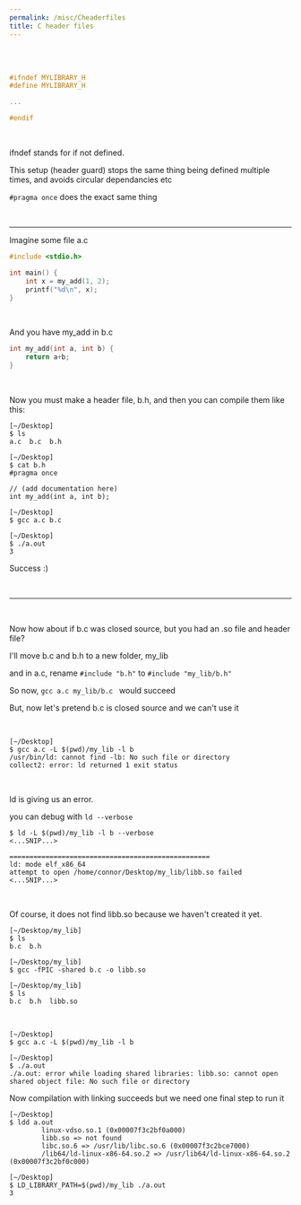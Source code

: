 ```yaml
---
permalink: /misc/Cheaderfiles
title: C header files
---
```


<br>


<br>

```c
#ifndef MYLIBRARY_H
#define MYLIBRARY_H

...

#endif
```

<br>

ifndef stands for if not defined. 

This setup (header guard) stops the same thing being defined multiple times, and avoids circular dependancies etc

`#pragma once` does the exact same thing

<br>

---

Imagine some file a.c

```c
#include <stdio.h>

int main() {
	int x = my_add(1, 2);
	printf("%d\n", x);
}
```

<br>

And you have my_add in b.c

```c
int my_add(int a, int b) {
	return a+b;
}
```

<br>

Now you must make a header file, b.h, and then you can compile them like this:

```
[~/Desktop] 
$ ls
a.c  b.c  b.h 

[~/Desktop] 
$ cat b.h 
#pragma once

// (add documentation here)
int my_add(int a, int b);

[~/Desktop] 
$ gcc a.c b.c

[~/Desktop] 
$ ./a.out 
3
```

Success :)

<br>

---

<br>

Now how about if b.c was closed source, but you had an .so file and header file?

I'll move b.c and b.h to a new folder, my_lib

and in a.c, rename `#include "b.h"` to `#include "my_lib/b.h"`

So now, `gcc a.c my_lib/b.c ` would succeed

But, now let's pretend b.c is closed source and we can't use it

<br>

```
[~/Desktop] 
$ gcc a.c -L $(pwd)/my_lib -l b
/usr/bin/ld: cannot find -lb: No such file or directory
collect2: error: ld returned 1 exit status
```

<br>

ld is giving us an error. 

you can debug with `ld --verbose`

```
$ ld -L $(pwd)/my_lib -l b --verbose
<...SNIP...>

==================================================
ld: mode elf_x86_64
attempt to open /home/connor/Desktop/my_lib/libb.so failed
<...SNIP...>
```

<br>

Of course, it does not find libb.so because we haven't created it yet.

```
[~/Desktop/my_lib] 
$ ls
b.c  b.h

[~/Desktop/my_lib] 
$ gcc -fPIC -shared b.c -o libb.so

[~/Desktop/my_lib] 
$ ls
b.c  b.h  libb.so
```

<br>

```
[~/Desktop] 
$ gcc a.c -L $(pwd)/my_lib -l b

[~/Desktop] 
$ ./a.out 
./a.out: error while loading shared libraries: libb.so: cannot open shared object file: No such file or directory
```

Now compilation with linking succeeds but we need one final step to run it


```
[~/Desktop] 
$ ldd a.out 
        linux-vdso.so.1 (0x00007f3c2bf0a000)
        libb.so => not found
        libc.so.6 => /usr/lib/libc.so.6 (0x00007f3c2bce7000)
        /lib64/ld-linux-x86-64.so.2 => /usr/lib64/ld-linux-x86-64.so.2 (0x00007f3c2bf0c000)

[~/Desktop] 
$ LD_LIBRARY_PATH=$(pwd)/my_lib ./a.out 
3
```
